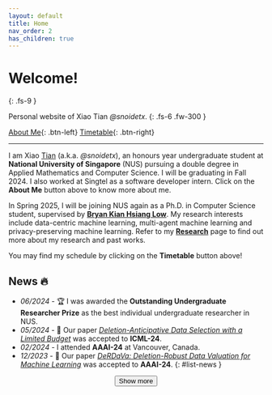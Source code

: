 ```yaml
---
layout: default
title: Home
nav_order: 2
has_children: true
---
```


# Welcome!
{: .fs-9 }

Personal website of Xiao Tian *@snoidetx*.
{: .fs-6 .fw-300 }

[About Me](./experience/){: .btn-left} <span class='btn-filler'></span> [Timetable](./schedule){: .btn-right}

---

I am Xiao <u>Tian</u> (a.k.a. *@snoidetx*), an honours year undergraduate student at **National University of Singapore** (NUS) pursuing a double degree in Applied Mathematics and Computer Science. I will be graduating in Fall 2024. I also worked at Singtel as a software developer intern. Click on the **About Me** button above to know more about me.

In Spring 2025, I will be joining NUS again as a Ph.D. in Computer Science student, supervised by [**Bryan Kian Hsiang Low**](https://www.comp.nus.edu.sg/cs/people/lowkh/). My research interests include data-centric machine learning, multi-agent machine learning and privacy-preserving machine learning. Refer to my [**Research**](./research/) page to find out more about my research and past works.

You may find my schedule by clicking on the **Timetable** button above!

## News 🔥

- *06/2024* - 🏆 I was awarded the **Outstanding Undergraduate Researcher Prize** as the best individual undergraduate researcher in NUS.
- *05/2024* - 🎉 Our paper [*Deletion-Anticipative Data Selection with a Limited Budget*](./research/deletion-anticipative-data.md) was accepted to **ICML-24**.
- *02/2024* - I attended **AAAI-24** at Vancouver, Canada.
- *12/2023* - 🎉 Our paper [*DeRDaVa: Deletion-Robust Data Valuation for Machine Learning*](./research/derdava-deletion-robust.md) was accepted to **AAAI-24**.
{: #list-news }

<div style="display: flex; justify-content: center; align-items: center;">
  <button id="list-news-btn" class="list-news-btn">Show more</button>
</div>


